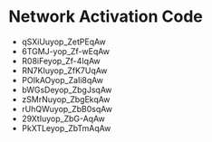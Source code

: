 # Network Activation Code
* qSXiUuyop_ZetPEqAw
* 6TGMJ-yop_Zf-wEqAw
* R08iFeyop_Zf-4IqAw
* RN7KIuyop_ZfK7UqAw
* POIkAOyop_ZaIi8qAw
* bWGsDeyop_ZbgJsqAw
* zSMrNuyop_ZbgEkqAw
* rUhQWuyop_ZbB0sqAw
* 29XtIuyop_ZbG-AqAw
* PkXTLeyop_ZbTmAqAw